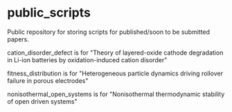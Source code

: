 # public_scripts
Public repository for storing scripts for published/soon to be submitted papers.

cation_disorder_defect is for "Theory of layered-oxide cathode degradation in Li-ion batteries by oxidation-induced cation disorder"

fitness_distribution is for "Heterogeneous particle dynamics driving rollover failure in porous electrodes"

nonisothermal_open_systems is for "Nonisothermal thermodynamic stability of open driven systems"
